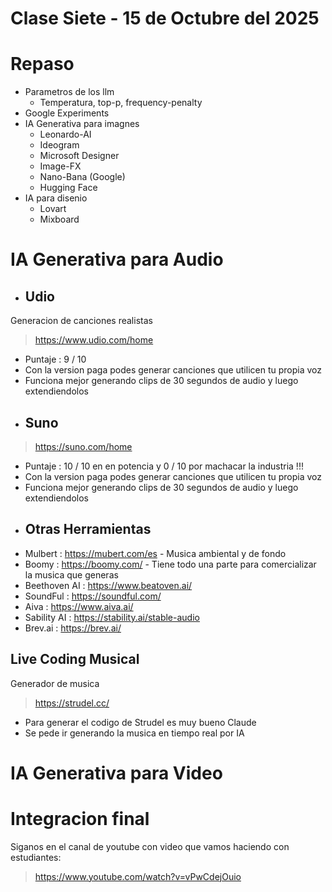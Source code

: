 # Clase Siete - 15 de Octubre del 2025

# Repaso

* Parametros de los llm
  * Temperatura, top-p, frequency-penalty
* Google Experiments 
* IA Generativa para imagnes
  * Leonardo-AI
  * Ideogram
  * Microsoft Designer
  * Image-FX
  * Nano-Bana (Google)
  * Hugging Face
* IA para disenio
  * Lovart
  * Mixboard

# IA Generativa para Audio

- ## Udio

 Generacion de canciones realistas
 >  https://www.udio.com/home

* Puntaje : 9 / 10
* Con la version paga podes generar canciones que utilicen tu propia voz
* Funciona mejor generando clips de 30 segundos de audio y luego extendiendolos

- ## Suno

> https://suno.com/home

* Puntaje : 10 / 10 en en potencia y  0 / 10 por machacar la industria !!!
* Con la version paga podes generar canciones que utilicen tu propia voz
* Funciona mejor generando clips de 30 segundos de audio y luego extendiendolos

- ## Otras Herramientas

* Mulbert : https://mubert.com/es - Musica ambiental y de fondo
* Boomy : https://boomy.com/ - Tiene todo una parte para comercializar la musica que generas
* Beethoven AI : https://www.beatoven.ai/
* SoundFul : https://soundful.com/
* Aiva : https://www.aiva.ai/
* Sability AI : https://stability.ai/stable-audio
* Brev.ai : https://brev.ai/

## Live Coding Musical

Generador de musica
> https://strudel.cc/

* Para generar el codigo de Strudel es muy bueno Claude
* Se pede ir generando la musica en tiempo real por IA

# IA Generativa para Video

# Integracion final

Siganos en el canal de youtube con video que vamos haciendo con estudiantes:
> https://www.youtube.com/watch?v=vPwCdejOuio
